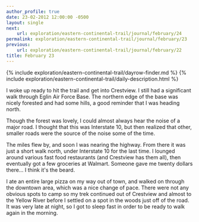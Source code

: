 ```yaml
---
author_profile: true
date: 23-02-2012 12:00:00 -0500
layout: single
next:
    url: exploration/eastern-continental-trail/journal/february/24
permalink: exploration/eastern-continental-trail/journal/february/23
previous:
    url: exploration/eastern-continental-trail/journal/february/22
title: February 23
---
```

{% include exploration/eastern-continental-trail/dayrow-finder.md %}
{% include exploration/eastern-continental-trail/daily-description.html %}

I woke up ready to hit the trail and get into Crestview. I still had a significant walk through Eglin Air Force Base. The northern edge of the base was nicely forested and had some hills, a good reminder that I was heading north.

Though the forest was lovely, I could almost always hear the noise of a major road. I thought that this was Interstate 10, but then realized that other, smaller roads were the source of the noise some of the time.

The miles flew by, and soon I was nearing the highway. From there it was just a short walk north, under Interstate 10 for the last time. I lounged around various fast food restaurants (and Crestview has them all), then eventually got a few groceries at Walmart. Someone gave me twenty dollars there... I think it's the beard.

I ate an entire large pizza on my way out of town, and walked on through the downtown area, which was a nice change of pace. There were not any obvious spots to camp so my trek continued out of Crestview and almost to the Yellow River before I settled on a spot in the woods just off of the road. It was very late at night, so I got to sleep fast in order to be ready to walk again in the morning.